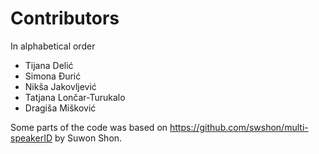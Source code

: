 Contributors
============
In alphabetical order

* Tijana Delić
* Simona Đurić
* Nikša Jakovljević
* Tatjana Lončar-Turukalo
* Dragiša Mišković 

Some parts of the code was based on <https://github.com/swshon/multi-speakerID> by Suwon Shon.
